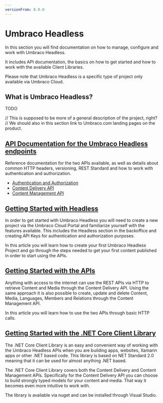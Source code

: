 ```yaml
---
versionFrom: 8.0.0
---
```


# Umbraco Headless

In this section you will find documentation on how to manage, configure and work with Umbraco Headless.

It includes API documentation, the basics on how to get started and how to work with the available Client Libraries.

Please note that Umbraco Headless is a specific type of project only available via Umbraco Cloud.

## What is Umbraco Headless?

TODO

// This is supposed to be more of a general description of the project, right?
// We should also in this section link to Umbraco.com landing pages on the product.

## [API Documentation for the Umbraco Headless endpoints](API-Documentation/)

Reference documentation for the two APIs available, as well as details about common HTTP headers, versioning, REST Standard and how to work with authentication and authorization.

- [Authentication and Authorization](API-Documentation/#authentication-and-authorization)
- [Content Delivery API](API-Documentation/#content-delivery-api)
- [Content Management API](API-Documentation/#content-management-api)

## [Getting Started with Headless](Getting-Started-Cloud/)

In order to get started with Umbraco Headless you will need to create a new project via the Umbraco Cloud Portal and familiarize yourself with the features available. This includes the Headless section in the backoffice and creating API Keys for authentication and authorization purposes.

In this article you will learn how to create your first Umbraco Headless Project and go through the steps needed to get your first content published in order to start using the APIs.

## [Getting Started with the APIs](Getting-Started-API/)

Anything with access to the internet can use the REST APIs via HTTP to retrieve Content and Media through the Content Delivery API. Using the same approach it is also possible to create, update and delete Content, Media, Languages, Members and Relations through the Content Management API.

In this article you will learn how to use the two APIs through basic HTTP calls.

## [Getting Started with the .NET Core Client Library](Getting-Started-DotNetCore/)

The .NET Core Client Library is an easy and convenient way of working with the Umbraco Headless APIs when you are building apps, websites, Xamarin apps or other .NET based code. This library is based on NET Standard 2.0 meaning that it can be used for almost anything .NET based.

The .NET Core Client Library covers both the Content Delivery and Content Management APIs. Specifically for the Content Delivery API you can choose to build strongly typed models for your content and media. That way it becomes even more intuitive to work with.

The library is available via nuget and can be installed through Visual Studio.
